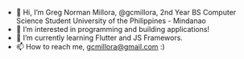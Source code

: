 - 👋 Hi, I’m Greg Norman Millora, @gcmillora, 
  2nd Year BS Computer Science Student
  University of the Philippines - Mindanao
- 👀 I’m interested in programming and building applications!
- 🌱 I’m currently learning Flutter and JS Framewors.
- 📫 How to reach me, gcmillora@gmail.com :)

<!---
gcmillora/gcmillora is a ✨ special ✨ repository because its `README.md` (this file) appears on your GitHub profile.
You can click the Preview link to take a look at your changes.
--->
